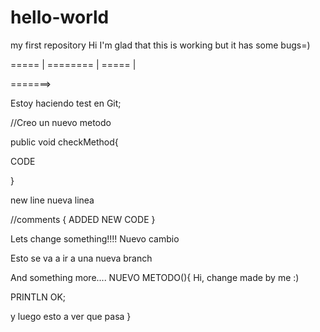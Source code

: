 # hello-world
my first repository
Hi I'm glad that this is working but it has some bugs=)


===== | ========
       |
===== |

=======>

Estoy haciendo test en Git;

//Creo un nuevo metodo

public void checkMethod{
  
  CODE

}

new line
nueva linea

//comments
{
ADDED NEW CODE
}

Lets change something!!!!
Nuevo cambio

Esto se va a ir a una nueva branch

And something more....
NUEVO METODO(){
Hi, change made by me :)

PRINTLN OK;

y luego esto a ver que pasa
}


